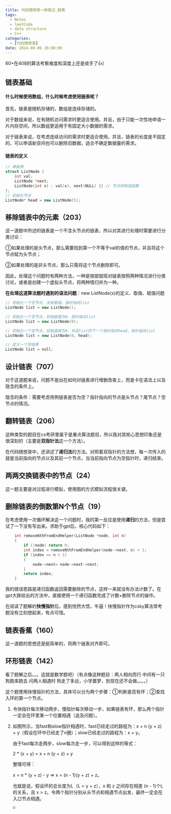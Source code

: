 ```yaml
---
title: 代码随想录一刷笔记_链表
tags: 
  - Notes
  - leetCode
  - data structure
  - C++
categories: 
  - [代码随想录]
date: 2024-09-06 20:00:00
---
```


60+在408的算法考察难度和深度上还是收手了👍）

<!-- more -->

## 链表基础

#### 什么时候使用数组，什么时候考虑使用链表呢？

首先，链表是随机存储的，数组是连续存储的。

对于数组来说，在有随机访问需求时更适合使用。并且，由于只能一次性地申请一片内存空间，所以数组更适用于有固定大小数据的需求。

对于链表来说，在考虑连续访问的需求时更适合使用。并且，链表的长度是不固定的，可以申请新空间也可以删除旧数据，适合不确定数据量的需求。

#### 链表的定义

```c++
// 单链表
struct ListNode {
    int val;
    ListNode *next;
    ListNode(int x) : val(x), next(NULL) {} // 节点的构造函数
};
// 初始化节点
ListNode* head = new ListNode(5);
```

## 移除链表中的元素（203）

这一道题中所述的链表是一个不含头节点的链表，所以对其进行处理时需要进行分类讨论：

①如果处理的是头节点，那么需要找到第一个不等于val的值的节点，并且将这个节点赋为头节点；

②如果处理的是非头节点，那么只需将这个节点删除即可。

因此，处理这个问题时有两种方法，一种是按部就班对链表按照两种情况进行分类讨论，或者是创建一个虚拟头节点，将两种情归并为一种。

**在处理这道算法题时遇到的语法问题**：new ListNode(x)的定义、取值、赋值问题

```c++
// 初始化一个空节点，没有赋值，指针指向list
ListNode list = new ListNode();

// 初始化一个空节点，初始赋值为0，指针指向list
ListNode list = new ListNode(0);

// 初始化一个空节点，初始值赋为0，并且list的下一个指针指向head，指针指向list
ListNode list = new ListNode(0, head);

// 定义一个空链表
ListNode list = null;
```

## 设计链表（707）

对于这道题来说，问题不是出在如何对链表进行增删改查上，而是卡在语法上以及隐含的条件上。

隐含的条件：需要考虑用例链表是否为空？指针指向的节点是头节点？尾节点？空节点的情况。

## 翻转链表（206）

这种类型的题目在cs考研里属于是重点算法题目，所以我对其核心思想印象还是很深刻的（主要是**双指针法**这一个方法）。

在代码随想录中，还讲述了**递归法**的方法。对照着双指针的方法想，每一次传入的就是当前指向的节点以及其前一个节点，当当前指向节点为空指针时，递归结束。

## 两两交换链表中的节点（24）

这一题主要是对过程进行模拟，使用图的方式模拟流程很关键。

## 删除链表的倒数第N个节点（19）

在考虑使用一次循环解决这一个问题时，我的第一反应是使用**递归**的方法，但是尝试了一下没有写出来。求助于gpt后，核心代码如下：

```c++
    int removeNthFromEndHelper(ListNode *node, int n) 
    {
        if (!node) return 0;
        int index = removeNthFromEndHelper(node->next, n) + 1;
        if (index == n + 1) 
        {
            node->next= node->next->next;
        }
        return index;
    }
```

我的错误思路是递归函数返回需要删除的节点，这样一来就没有办法计数了。在gpt大跌给出的方法中，直接使用一个递归函数完成了计数+删除节点的操作。

在阅读了题解的**快慢指针**后，感到恍然大悟，牛逼！快慢指针作为csky算法常考题没有立刻想起来，有点可惜。

## 链表香蕉（160）

这一道题的思想还是挺简单的，将两个链表对齐即可。

## 环形链表（142）

看了题解之后。。。这就是数学题吧）（有点像这种题目：两人相向而行 中间有一只狗跑来跑去 问两人相遇时 狗走了多远，小学噩梦，到现在还不会做。。。。）

这个题使用快慢指针的方法，具体可以分为两个步骤：①判断是否有环；②查找入环的第一个节点。

1. 令快指针每次移动两步，慢指针每次移动一步，如果链表有环，那么两个指针一定会在环里某一个位置相遇（追及问题）。

2. 如图所示，当fast和slow指针相遇时，fast已经走过的路程为：x + n (y + z) + y（假设在环中已经走了n圈）；slow已经走过的路程为：x + y。

   由于fast每次走两步，slow每次走一步，可以得到这样的等式：

   2 * (x + y) = x + n (y + z) + y

   整理可得：

   x = n * (y + z) - y  => x = (n - 1)(y + z) + z。

   也就是说，假设环的总长度为L（L = y + z），x 和 z 之间存在相差 (n - 1)个L的关系，且 x > z。令两个指针分别从头节点和相遇节点出发，最终一定会在入口节点相遇。

   

   <img src="https://pic-poivre.oss-cn-hangzhou.aliyuncs.com/pics/image-20240907223619922.png" style="zoom:50%;" />

